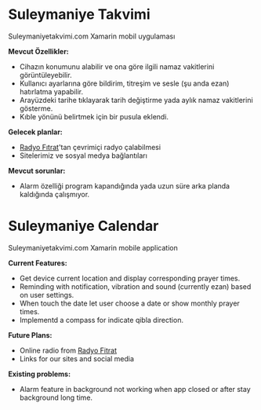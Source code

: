 # Suleymaniye Takvimi
Suleymaniyetakvimi.com Xamarin mobil uygulaması

**Mevcut Özellikler:**

* Cihazın konumunu alabilir ve ona göre ilgili namaz vakitlerini görüntüleyebilir.
* Kullanıcı ayarlarına göre bildirim, titreşim ve sesle (şu anda ezan) hatırlatma yapabilir.
* Arayüzdeki tarihe tıklayarak tarih değiştirme yada aylık namaz vakitlerini gösterme.
* Kıble yönünü belirtmek için bir pusula eklendi.

**Gelecek planlar:**

* [Radyo Fıtrat](http://www.radyofitrat.com)'tan çevrimiçi radyo çalabilmesi
* Sitelerimiz ve sosyal medya bağlantıları

**Mevcut sorunlar:**
* Alarm özelliği program kapandığında yada uzun süre arka planda kaldığında çalışmıyor.

# Suleymaniye Calendar
Suleymaniyetakvimi.com Xamarin mobile application

**Current Features:**
* Get device current location and display corresponding prayer times.
* Reminding with notification, vibration and sound (currently ezan) based on user settings.
* When touch the date let user choose a date or show monthly prayer times.
* Implementd a compass for indicate qibla direction.

**Future Plans:**

* Online radio from [Radyo Fitrat](http://www.radyofitrat.com)
* Links for our sites and social media

**Existing problems:**
* Alarm feature in background not working when app closed or after stay background long time.
